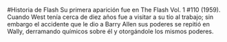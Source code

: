 #Historia de Flash
Su primera aparición fue en The Flash Vol. 1 #110 (1959). Cuando West tenía cerca de diez años fue a visitar a su tío al trabajo; 
sin embargo el accidente que le dio a Barry Allen sus poderes se repitió en Wally, derramando químicos sobre él y otorgándole los mismos poderes.
